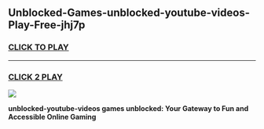 
## Unblocked-Games-unblocked-youtube-videos-Play-Free-jhj7p
<h3>
<a href="https://premium76.site?title=unblocked-youtube-videos&ref=10A">CLICK TO PLAY</a></h3>
<hr>

<h3>
<a href="https://premium76.site?title=unblocked-youtube-videos&ref=10A">CLICK 2 PLAY</a>
  
</h3>

<a href="https://premium76.site?title=unblocked-youtube-videos&ref=10A"><img src="https://clearcache.store/games.png"></a>


**unblocked-youtube-videos games unblocked: Your Gateway to Fun and Accessible Online Gaming**
